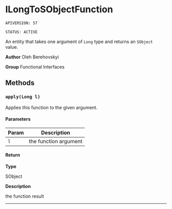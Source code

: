 # ILongToSObjectFunction

`APIVERSION: 57`

`STATUS: ACTIVE`

An entity that takes one argument of `Long` type and returns an `SObject` value.


**Author** Oleh Berehovskyi


**Group** Functional Interfaces

## Methods
### `apply(Long l)`

Applies this function to the given argument.

#### Parameters
|Param|Description|
|---|---|
|`l`|the function argument|

#### Return

**Type**

SObject

**Description**

the function result

---
